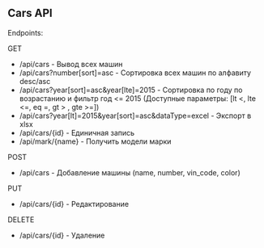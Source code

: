 ## Cars API

Endpoints: 

GET
- /api/cars - Вывод всех машин
- /api/cars?number[sort]=asc - Сортировка всех машин по алфавиту desc/asc
- /api/cars?year[sort]=asc&year[lte]=2015 - Сортировка по году по возрастанию и фильтр год <= 2015 (Доступные параметры: [lt <, lte <=, eq =, gt > , gte >=])
- /api/cars?year[lt]=2015&amp;year[sort]=asc&amp;dataType=excel - Экспорт в xlsx
- /api/cars/{id} - Единичная запись
- /api/mark/{name} - Получить модели марки

POST
- /api/cars - Добавление машины (name, number, vin_code, color)

PUT
- /api/cars/{id} - Редактирование

DELETE
- /api/cars/{id} - Удаление
